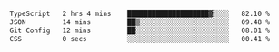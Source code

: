 <!--START_SECTION:waka-->

```txt
TypeScript   2 hrs 4 mins    ████████████████████▓░░░░   82.10 %
JSON         14 mins         ██▒░░░░░░░░░░░░░░░░░░░░░░   09.48 %
Git Config   12 mins         ██░░░░░░░░░░░░░░░░░░░░░░░   08.01 %
CSS          0 secs          ░░░░░░░░░░░░░░░░░░░░░░░░░   00.41 %
```

<!--END_SECTION:waka-->